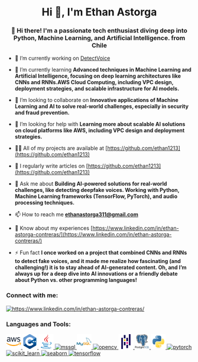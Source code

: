 <h1 align="center">Hi 👋, I'm Ethan Astorga</h1>
<h3 align="center">👋 Hi there! I'm a passionate tech enthusiast diving deep into Python, Machine Learning, and Artificial Intelligence. from Chile</h3>

- 🔭 I’m currently working on [DetectVoice](https://github.com/ethan1213/ProyectoIA_Colab)

- 🌱 I’m currently learning **Advanced techniques in Machine Learning and Artificial Intelligence, focusing on deep learning architectures like CNNs and RNNs.AWS Cloud Computing, including VPC design, deployment strategies, and scalable infrastructure for AI models.**

- 👯 I’m looking to collaborate on **Innovative applications of Machine Learning and AI to solve real-world challenges, especially in security and fraud prevention.**

- 🤝 I’m looking for help with **Learning more about scalable AI solutions on cloud platforms like AWS, including VPC design and deployment strategies.**

- 👨‍💻 All of my projects are available at [https://github.com/ethan1213](https://github.com/ethan1213)

- 📝 I regularly write articles on [https://github.com/ethan1213](https://github.com/ethan1213)

- 💬 Ask me about **Building AI-powered solutions for real-world challenges, like detecting deepfake voices. Working with Python, Machine Learning frameworks (TensorFlow, PyTorch), and audio processing techniques.**

- 📫 How to reach me **ethanastorga311@gmail.com**

- 📄 Know about my experiences [https://www.linkedin.com/in/ethan-astorga-contreras/](https://www.linkedin.com/in/ethan-astorga-contreras/)

- ⚡ Fun fact **I once worked on a project that combined CNNs and RNNs to detect fake voices, and it made me realize how fascinating (and challenging!) it is to stay ahead of AI-generated content. Oh, and I’m always up for a deep dive into AI innovations or a friendly debate about Python vs. other programming languages!**

<h3 align="left">Connect with me:</h3>
<p align="left">
<a href="https://linkedin.com/in/https://www.linkedin.com/in/ethan-astorga-contreras/" target="blank"><img align="center" src="https://raw.githubusercontent.com/rahuldkjain/github-profile-readme-generator/master/src/images/icons/Social/linked-in-alt.svg" alt="https://www.linkedin.com/in/ethan-astorga-contreras/" height="30" width="40" /></a>
</p>

<h3 align="left">Languages and Tools:</h3>
<p align="left"> <a href="https://aws.amazon.com" target="_blank" rel="noreferrer"> <img src="https://raw.githubusercontent.com/devicons/devicon/master/icons/amazonwebservices/amazonwebservices-original-wordmark.svg" alt="aws" width="40" height="40"/> </a> <a href="https://www.w3schools.com/cpp/" target="_blank" rel="noreferrer"> <img src="https://raw.githubusercontent.com/devicons/devicon/master/icons/cplusplus/cplusplus-original.svg" alt="cplusplus" width="40" height="40"/> </a> <a href="https://www.java.com" target="_blank" rel="noreferrer"> <img src="https://raw.githubusercontent.com/devicons/devicon/master/icons/java/java-original.svg" alt="java" width="40" height="40"/> </a> <a href="https://www.microsoft.com/en-us/sql-server" target="_blank" rel="noreferrer"> <img src="https://www.svgrepo.com/show/303229/microsoft-sql-server-logo.svg" alt="mssql" width="40" height="40"/> </a> <a href="https://www.mysql.com/" target="_blank" rel="noreferrer"> <img src="https://raw.githubusercontent.com/devicons/devicon/master/icons/mysql/mysql-original-wordmark.svg" alt="mysql" width="40" height="40"/> </a> <a href="https://opencv.org/" target="_blank" rel="noreferrer"> <img src="https://www.vectorlogo.zone/logos/opencv/opencv-icon.svg" alt="opencv" width="40" height="40"/> </a> <a href="https://pandas.pydata.org/" target="_blank" rel="noreferrer"> <img src="https://raw.githubusercontent.com/devicons/devicon/2ae2a900d2f041da66e950e4d48052658d850630/icons/pandas/pandas-original.svg" alt="pandas" width="40" height="40"/> </a> <a href="https://www.postgresql.org" target="_blank" rel="noreferrer"> <img src="https://raw.githubusercontent.com/devicons/devicon/master/icons/postgresql/postgresql-original-wordmark.svg" alt="postgresql" width="40" height="40"/> </a> <a href="https://www.python.org" target="_blank" rel="noreferrer"> <img src="https://raw.githubusercontent.com/devicons/devicon/master/icons/python/python-original.svg" alt="python" width="40" height="40"/> </a> <a href="https://pytorch.org/" target="_blank" rel="noreferrer"> <img src="https://www.vectorlogo.zone/logos/pytorch/pytorch-icon.svg" alt="pytorch" width="40" height="40"/> </a> <a href="https://scikit-learn.org/" target="_blank" rel="noreferrer"> <img src="https://upload.wikimedia.org/wikipedia/commons/0/05/Scikit_learn_logo_small.svg" alt="scikit_learn" width="40" height="40"/> </a> <a href="https://seaborn.pydata.org/" target="_blank" rel="noreferrer"> <img src="https://seaborn.pydata.org/_images/logo-mark-lightbg.svg" alt="seaborn" width="40" height="40"/> </a> <a href="https://www.tensorflow.org" target="_blank" rel="noreferrer"> <img src="https://www.vectorlogo.zone/logos/tensorflow/tensorflow-icon.svg" alt="tensorflow" width="40" height="40"/> </a> </p>
